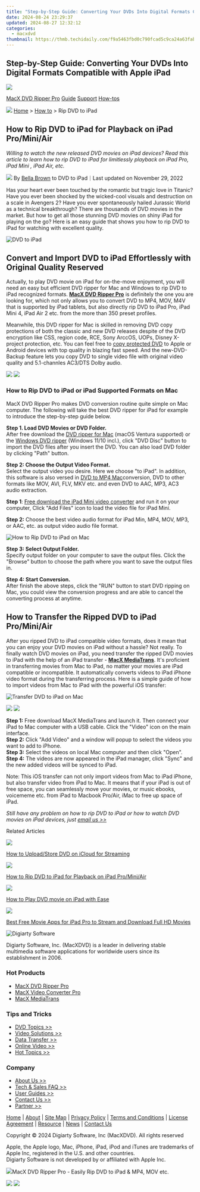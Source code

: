 ```yaml
---
title: "Step-by-Step Guide: Converting Your DVDs Into Digital Formats Compatible with Apple iPad"
date: 2024-08-24 23:29:37
updated: 2024-08-27 12:32:12
categories:
  - macxdvd
thumbnail: https://thmb.techidaily.com/f9a5463fbd0c790fcad5c9ca24a63fabc5c5b34da6ae2629a7d19232172ec8eb.jpg
---
```


## Step-by-Step Guide: Converting Your DVDs Into Digital Formats Compatible with Apple iPad

[![](https://www.macxdvd.com/mac-dvd-video-converter-how-to/../image-style/new-seo/icon12.png)](https://tools.techidaily.com/macxdvd/products/)

[MacX DVD Ripper Pro](https://tools.techidaily.com/macxdvd/products/) [Guide](https://tools.techidaily.com/macxdvd/products/) [Support](https://tools.techidaily.com/macxdvd/products/) [How-tos](https://tools.techidaily.com/macxdvd/products/) 



![](https://www.macxdvd.com/mac-dvd-video-converter-how-to/../image-style/new-seo/icon7.png) [Home](https://tools.techidaily.com/macxdvd/products/) \> [How to](https://tools.techidaily.com/macxdvd/products/) \> Rip DVD to iPad

## How to Rip DVD to iPad for Playback on iPad Pro/Mini/Air



_Willing to watch the new released DVD movies on iPad devices? Read this article to learn how to rip DVD to iPad for limitlessly playback on iPad Pro, iPad Mini , iPad Air, etc._ 

![](https://www.macxdvd.com/mac-dvd-video-converter-how-to/../image-style/new-seo/icon6.png) By [Bella Brown](https://www.linkedin.com/in/bella-brown-920145104/) to DVD to iPad｜Last updated on November 29, 2022 

Has your heart ever been touched by the romantic but tragic love in Titanic? Have you ever been shocked by the wicked-cool visuals and destruction on a scale in Avengers 2? Have you ever spontaneously hailed Jurassic World as a technical breakthrough? There are thousands of DVD movies in the market. But how to get all those stunning DVD movies on shiny iPad for playing on the go? Here is an easy guide that shows you how to rip DVD to iPad for watching with excellent quality.

![DVD to iPad](https://www.macxdvd.com/mac-dvd-video-converter-how-to/article-image/dvd-ipad.jpg)

## Convert and Import DVD to iPad Effortlessly with Original Quality Reserved

Actually, to play DVD movie on iPad for on-the-move enjoyment, you will need an easy but efficient DVD ripper for Mac and Windows to rip DVD to iPad recognized formats. [**MacX DVD Ripper Pro**](https://tools.techidaily.com/macxdvd/products/) is definitely the one you are looking for, which not only allows you to convert DVD to MP4, MOV, M4V that is supported by iPad tablets, but also directly rip DVD to iPad Pro, iPad Mini 4, iPad Air 2 etc. from the more than 350 preset profiles. 

Meanwhile, this DVD ripper for Mac is skilled in removing DVD copy protections of both the classic and new DVD releases despite of the DVD encryption like CSS, region code, RCE, Sony ArccOS, UOPs, Disney X-project protection, etc. You can feel free to [copy protected DVD](https://tools.techidaily.com/macxdvd/products/) to Apple or Android devices with top quality in blazing fast speed. And the new-DVD-Backup feature lets you copy DVD to single video file with original video quality and 5.1-channles AC3/DTS Dolby audio. 

[![](https://www.macxdvd.com/mac-dvd-video-converter-how-to/../image-style/new-seo/btn-mac.png)](https://tools.techidaily.com/macxdvd/products/) [![](https://www.macxdvd.com/mac-dvd-video-converter-how-to/../image-style/new-seo/btn-win.png)](https://tools.techidaily.com/macxdvd/products/) 

### How to Rip DVD to iPad or iPad Supported Formats on Mac 

MacX DVD Ripper Pro makes DVD conversion routine quite simple on Mac computer. The following will take the best DVD ripper for iPad for example to introduce the step-by-step guide below. 

**Step 1\. Load DVD Movies or DVD Folder.**  
 After free download the [DVD ripper for Mac](https://tools.techidaily.com/macxdvd/products/) (macOS Ventura supported) or the [Windows DVD ripper](https://tools.techidaily.com/macxdvd/products/) (Windows 11/10 incl.), click "DVD Disc" button to import the DVD files after you insert the DVD. You can also load DVD folder by clicking "Path" button.

**Step 2: Choose the Output Video Format.**  
 Select the output video you desire. Here we choose "to iPad". In addition, this software is also versed in [DVD to MP4 Mac](https://tools.techidaily.com/macxdvd/products/)conversion, DVD to other formats like MOV, AVI, FLV, MKV etc. and even DVD to AAC, MP3, AC3 audio extraction. 

**Step 1**: [Free download the iPad Mini video converter](https://tools.techidaily.com/macxdvd/products/) and run it on your computer, Click "Add Files" icon to load the video file for iPad Mini.

**Step 2:**  Choose the best video audio format for iPad Min, MP4, MOV, MP3, or AAC, etc. as output video audio file format.

![How to Rip DVD to iPad on Mac](https://www.macxdvd.com/mac-dvd-video-converter-how-to/article-image/rip-dvd-to-ipad.jpg)

**Step 3: Select Output Folder.**  
Specify output folder on your computer to save the output files. Click the "Browse" button to choose the path where you want to save the output files in.

**Step 4: Start Conversion.**  
 After finish the above steps, click the "RUN" button to start DVD ripping on Mac, you could view the conversion progress and are able to cancel the converting process at anytime.

## How to Transfer the Ripped DVD to iPad Pro/Mini/Air 

After you ripped DVD to iPad compatible video formats, does it mean that you can enjoy your DVD movies on iPad without a hassle? Not really. To finally watch DVD movies on iPad, you need transfer the ripped DVD movies to iPad with the help of an iPad transfer - [**MacX MediaTrans**](https://tools.techidaily.com/macxdvd/products/). It's proficient in transferring movies from Mac to iPad, no matter your movies are iPad compatible or incompatible. It automatically converts videos to iPad iPhone video format during the transferring process. Here is a simple guide of how to import videos from Mac to iPad with the powerful iOS transfer: 

![Transfer DVD to iPad on Mac](https://www.macxdvd.com/mac-dvd-video-converter-how-to/../mobile/article-image/export-video-to-mac-1.png)

[![](https://www.macxdvd.com/mac-dvd-video-converter-how-to/../image-style/new-seo/btn-mac.png)](https://tools.techidaily.com/macxdvd/products/) [![](https://www.macxdvd.com/mac-dvd-video-converter-how-to/../image-style/new-seo/btn-win.png)](https://tools.techidaily.com/winxdvd/products/) 

**Step 1:** Free download MacX MediaTrans and launch it. Then connect your iPad to Mac computer with a USB cable. Click the "Video" icon on the main interface.  
**Step 2:** Click "Add Video" and a window will popup to select the videos you want to add to iPhone.  
**Step 3:** Select the videos on local Mac computer and then click "Open".  
**Step 4:** The videos are now appeared in the iPad manager, click "Sync" and the new added videos will be synced to iPad.

Note: This iOS transfer can not only import videos from Mac to iPad iPhone, but also transfer video from iPad to Mac. It means that if your iPad is out of free space, you can seamlessly move your movies, or music ebooks, voicememe etc. from iPad to Macbook Pro/Air, iMac to free up space of iPad. 

_Still have any problem on how to rip DVD to iPad or how to watch DVD movies on iPad devices, just [email us >>](https://tools.techidaily.com/macxdvd/products/)_



Related Articles

![](https://www.macxdvd.com/mac-dvd-video-converter-how-to/../image-style/new-seo/pic7.jpg)

[How to Upload/Store DVD on iCloud for Streaming](https://tools.techidaily.com/macxdvd/products/) 

![](https://www.macxdvd.com/mac-dvd-video-converter-how-to/../image-style/new-seo/pic4.jpg)

[How to Rip DVD to iPad for Playback on iPad Pro/Mini/Air](https://tools.techidaily.com/macxdvd/products/) 

![](https://www.macxdvd.com/mac-dvd-video-converter-how-to/../image-style/new-seo/pic3.jpg)

[How to Play DVD movie on iPad with Ease](https://tools.techidaily.com/macxdvd/products/) 

![](https://www.macxdvd.com/mac-dvd-video-converter-how-to/../image-style/new-seo/pic2.jpg)

[Best Free Movie Apps for iPad Pro to Stream and Download Full HD Movies](https://tools.techidaily.com/macxdvd/products/) 



![Digiarty Software](https://www.macxdvd.com/mac-dvd-video-converter-how-to/../icon/logo.png) 

Digiarty Software, Inc. (MacXDVD) is a leader in delivering stable multimedia software applications for worldwide users since its establishment in 2006.

### Hot Products

* [MacX DVD Ripper Pro](https://tools.techidaily.com/macxdvd/products/)
* [MacX Video Converter Pro](https://tools.techidaily.com/macxdvd/products/)
* [MacX MediaTrans](https://tools.techidaily.com/macxdvd/products/)

### Tips and Tricks

* [DVD Topics >>](https://tools.techidaily.com/macxdvd/products/)
* [Video Solutions >>](https://tools.techidaily.com/macxdvd/products/)
* [Data Transfer >>](https://tools.techidaily.com/macxdvd/products/)
* [Online Video >>](https://tools.techidaily.com/macxdvd/products/)
* [Hot Topics >>](https://tools.techidaily.com/macxdvd/products/)

### Company

* [About Us >>](https://tools.techidaily.com/macxdvd/products/)
* [Tech & Sales FAQ >>](https://tools.techidaily.com/macxdvd/products/)
* [User Guides >>](https://tools.techidaily.com/macxdvd/products/)
* [Contact Us >>](https://tools.techidaily.com/macxdvd/products/)
* [Partner >>](https://tools.techidaily.com/macxdvd/products/)



[Home](https://tools.techidaily.com/macxdvd/products/) | [About](https://tools.techidaily.com/macxdvd/products/) | [Site Map](https://tools.techidaily.com/macxdvd/products/) | [Privacy Policy](https://tools.techidaily.com/macxdvd/products/) | [Terms and Conditions](https://tools.techidaily.com/macxdvd/products/) | [License Agreement](https://tools.techidaily.com/macxdvd/products/) | [Resource](https://tools.techidaily.com/macxdvd/products/) | [News](https://tools.techidaily.com/macxdvd/products/) | [Contact Us](https://tools.techidaily.com/macxdvd/products/)

Copyright © 2024 Digiarty Software, Inc (MacXDVD). All rights reserved

Apple, the Apple logo, Mac, iPhone, iPad, iPod and iTunes are trademarks of Apple Inc, registered in the U.S. and other countries.  
Digiarty Software is not developed by or affiliated with Apple Inc.



![](https://www.macxdvd.com/mac-dvd-video-converter-how-to/../seoimage/ripper.png)MacX DVD Ripper Pro - Easily Rip DVD to iPad & MP4, MOV etc.

[![](https://www.macxdvd.com/mac-dvd-video-converter-how-to/../image-style/new-seo/btn-mac-top.png)](https://tools.techidaily.com/macxdvd/products/) [![](https://www.macxdvd.com/mac-dvd-video-converter-how-to/../image-style/new-seo/btn-win-top.png)](https://tools.techidaily.com/macxdvd/products/)

<ins class="adsbygoogle"
     style="display:block"
     data-ad-format="autorelaxed"
     data-ad-client="ca-pub-7571918770474297"
     data-ad-slot="1223367746"></ins>



<ins class="adsbygoogle"
     style="display:block"
     data-ad-client="ca-pub-7571918770474297"
     data-ad-slot="8358498916"
     data-ad-format="auto"
     data-full-width-responsive="true"></ins>

